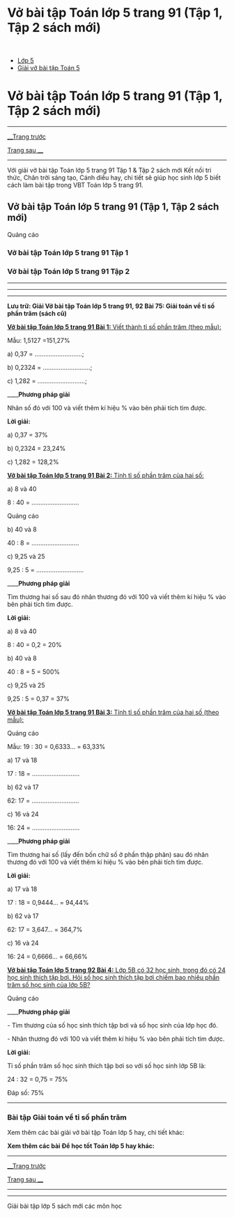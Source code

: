 # Vở bài tập Toán lớp 5 trang 91 (Tập 1, Tập 2 sách mới)

﻿

  * [Lớp 5](https://vietjack.com/series/lop-5.jsp)
  * [Giải vở bài tập Toán 5](https://vietjack.com/giai-vo-bai-tap-toan-5/index.jsp)



# Vở bài tập Toán lớp 5 trang 91 (Tập 1, Tập 2 sách mới)

* * *

[__Trang trước](https://vietjack.com/giai-vo-bai-tap-toan-5/bai-74-ti-so-phan-tram.jsp)

[Trang sau __](https://vietjack.com/giai-vo-bai-tap-toan-5/bai-76-luyen-tap.jsp)

* * *

Với giải vở bài tập Toán lớp 5 trang 91 Tập 1 & Tập 2 sách mới Kết nối tri thức, Chân trời sáng tạo, Cánh diều hay, chi tiết sẽ giúp học sinh lớp 5 biết cách làm bài tập trong VBT Toán lớp 5 trang 91.

## Vở bài tập Toán lớp 5 trang 91 (Tập 1, Tập 2 sách mới)

Quảng cáo

### Vở bài tập Toán lớp 5 trang 91 Tập 1

### Vở bài tập Toán lớp 5 trang 91 Tập 2

* * *

* * *

* * *

**Lưu trữ: Giải Vở bài tập Toán lớp 5 trang 91, 92 Bài 75: Giải toán về tỉ số phần trăm (sách cũ)**

[**Vở bài tập Toán lớp 5 trang 91 Bài 1:** Viết thành tỉ số phần trăm (theo mẫu): ](https://vietjack.com/giai-vo-bai-tap-toan-5/bai-1-trang-91-vbt-toan-5-tap-1.jsp)

Mẫu: 1,5127 =151,27%

a) 0,37 = ………………………; 

b) 0,2324 = ………………………;

c) 1,282 = ………………………;

____**Phương pháp giải**

Nhân số đó với 100 và viết thêm kí hiệu % vào bên phải tích tìm được. 

**Lời giải:**

a) 0,37 = 37% 

b) 0,2324 = 23,24%

c) 1,282 = 128,2%

[**Vở bài tập Toán lớp 5 trang 91 Bài 2:** Tính tỉ số phần trăm của hai số: ](https://vietjack.com/giai-vo-bai-tap-toan-5/bai-2-trang-91-vbt-toan-5-tap-1.jsp)

a) 8 và 40

8 : 40 = ………………………

Quảng cáo

b) 40 và 8

40 : 8 = ………………………

c) 9,25 và 25

9,25 : 5 = ………………………

____**Phương pháp giải**

Tìm thương hai số sau đó nhân thương đó với 100 và viết thêm kí hiệu % vào bên phải tích tìm được.

**Lời giải:**

a) 8 và 40

8 : 40 = 0,2 = 20%

b) 40 và 8

40 : 8 = 5 = 500%

c) 9,25 và 25

9,25 : 5 = 0,37 = 37%

[**Vở bài tập Toán lớp 5 trang 91 Bài 3:** Tính tỉ số phần trăm của hai số (theo mẫu): ](https://vietjack.com/giai-vo-bai-tap-toan-5/bai-3-trang-91-vbt-toan-5-tap-1.jsp)

Quảng cáo

Mẫu: 19 : 30 = 0,6333… = 63,33%

a) 17 và 18

17 : 18 = ………………………

b) 62 và 17

62: 17 = ………………………

c) 16 và 24

16: 24 = ………………………

____**Phương pháp giải**

Tìm thương hai số (lấy đến bốn chữ số ở phần thập phân) sau đó nhân thương đó với 100 và viết thêm kí hiệu % vào bên phải tích tìm được. 

**Lời giải:**

a) 17 và 18

17 : 18 = 0,9444… = 94,44%

b) 62 và 17

62: 17 = 3,647… = 364,7%

c) 16 và 24

16: 24 = 0,6666… = 66,66%

[**Vở bài tập Toán lớp 5 trang 92 Bài 4:** Lớp 5B có 32 học sinh, trong đó có 24 học sinh thích tập bơi. Hỏi số học sinh thích tập bơi chiếm bao nhiêu phần trăm số học sinh của lớp 5B?](https://vietjack.com/giai-vo-bai-tap-toan-5/bai-4-trang-92-vbt-toan-5-tap-1.jsp)

Quảng cáo

____**Phương pháp giải**

\- Tìm thương của số học sinh thích tập bơi và số học sinh của lớp học đó.

\- Nhân thương đó với 100 và viết thêm kí hiệu % vào bên phải tích tìm được.

**Lời giải:**

Tỉ số phần trăm số học sinh thích tập bơi so với số học sinh lớp 5B là:

24 : 32 = 0,75 = 75%

Đáp số: 75%

* * *

### **Bài tập Giải toán về tỉ số phần trăm**

Xem thêm các bài giải vở bài tập Toán lớp 5 hay, chi tiết khác:

**Xem thêm các bài Để học tốt Toán lớp 5 hay khác:**

* * *

[__Trang trước](https://vietjack.com/giai-vo-bai-tap-toan-5/bai-74-ti-so-phan-tram.jsp)

[Trang sau __](https://vietjack.com/giai-vo-bai-tap-toan-5/bai-76-luyen-tap.jsp)

* * *

* * *

Giải bài tập lớp 5 sách mới các môn học
